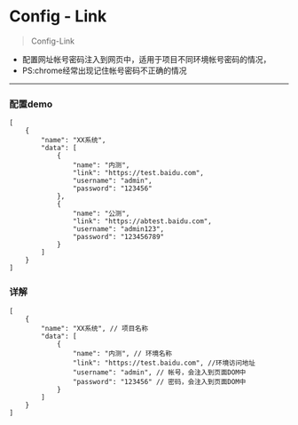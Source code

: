 # Config - Link

> Config-Link
- 配置网址帐号密码注入到网页中，适用于项目不同环境帐号密码的情况，
- PS:chrome经常出现记住帐号密码不正确的情况
----------

### 配置demo

```
[
	{
		"name": "XX系统",
		"data": [
			{
				"name": "内测",
				"link": "https://test.baidu.com",
				"username": "admin",
				"password": "123456"
			},
			{
				"name": "公测",
				"link": "https://abtest.baidu.com",
				"username": "admin123",
				"password": "123456789"
			}
		]
	}
]
```


### 详解

```
[
	{
		"name": "XX系统", // 项目名称
		"data": [
			{
				"name": "内测", // 环境名称
				"link": "https://test.baidu.com", //环境访问地址
				"username": "admin", // 帐号，会注入到页面DOM中
				"password": "123456" // 密码，会注入到页面DOM中
			}
		]
	}
]
```
